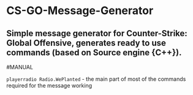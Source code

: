 # CS-GO-Message-Generator
Simple message generator for Counter-Strike: Global Offensive,  generates ready to use commands (based on Source engine {C++}).
---

#MANUAL

```playerradio Radio.WePlanted``` - the main part of most of the commands required for the message working
